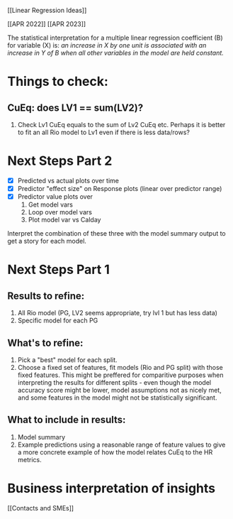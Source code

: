 [[Linear Regression Ideas]]

[[APR 2022]]
[[APR 2023]]

The statistical interpretation for a multiple linear regression coefficient (B) for variable (X) is: 
	_an increase in X by one unit is associated with an increase in Y of B when all other variables in the model are held constant._

# Things to check:

## CuEq: does LV1 == sum(LV2)?
1. Check Lv1 CuEq equals to the sum of Lv2 CuEq etc. Perhaps it is better to fit an all Rio model to Lv1 even if there is less data/rows?

# Next Steps Part 2
- [x] Predicted vs actual plots over time
- [x] Predictor "effect size" on Response plots (linear over predictor range)
- [x] Predictor value plots over 
	1. Get model vars
	2. Loop over model vars
	3. Plot model var vs Calday



Interpret the combination of these three with the model summary output to get a story for each model. 

# Next Steps Part 1

## Results to refine:
1. All Rio model (PG, LV2 seems appropriate, try lvl 1 but has less data)
2. Specific model for each PG

## What's to refine:
1. Pick a "best" model for each split. 
2. Choose a fixed set of features, fit models (Rio and PG split) with those fixed features. This might be preffered for comparitive purposes when interpreting the results for different splits - even though the model accuracy score might be lower, model assumptions not as nicely met, and some features in the model might not be statistically significant. 

## What to include in results:
1. Model summary
2. Example predictions using a reasonable range of feature values to give a more concrete example of how the model relates CuEq to the HR metrics. 


# Business interpretation of insights
[[Contacts and SMEs]]
